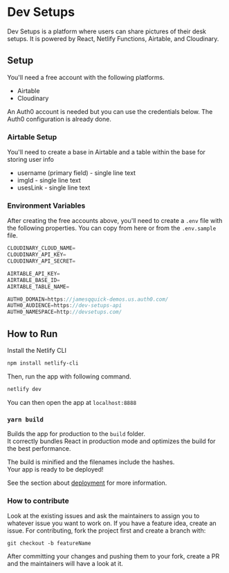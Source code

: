 # Dev Setups

Dev Setups is a platform where users can share pictures of their desk setups. It is powered by React, Netlify Functions, Airtable, and Cloudinary.

## Setup

You'll need a free account with the following platforms.

-   Airtable
-   Cloudinary

An Auth0 account is needed but you can use the credentials below. The Auth0 configuration is already done.

### Airtable Setup

You'll need to create a base in Airtable and a table within the base for storing user info

-   username (primary field) - single line text
-   imgId - single line text
-   usesLink - single line text

### Environment Variables

After creating the free accounts above, you'll need to create a `.env` file with the following properties. You can copy from here or from the `.env.sample` file.

```javascript
CLOUDINARY_CLOUD_NAME=
CLOUDINARY_API_KEY=
CLOUDINARY_API_SECRET=

AIRTABLE_API_KEY=
AIRTABLE_BASE_ID=
AIRTABLE_TABLE_NAME=

AUTH0_DOMAIN=https://jamesqquick-demos.us.auth0.com/
AUTH0_AUDIENCE=https://dev-setups-api
AUTH0_NAMESPACE=http://devsetups.com/
```

## How to Run

Install the Netlify CLI

```bash
npm install netlify-cli
```

Then, run the app with following command.

```bash
netlify dev
```

You can then open the app at `localhost:8888`

### `yarn build`

Builds the app for production to the `build` folder.<br />
It correctly bundles React in production mode and optimizes the build for the best performance.

The build is minified and the filenames include the hashes.<br />
Your app is ready to be deployed!

See the section about [deployment](https://facebook.github.io/create-react-app/docs/deployment) for more information.

### How to contribute

Look at the existing issues and ask the maintainers to assign you to whatever issue you want to work on. If you have a feature idea, create an issue. For contributing, fork the project first and create a branch with:

```
git checkout -b featureName
```

After committing your changes and pushing them to your fork, create a PR and the maintainers will have a look at it.
